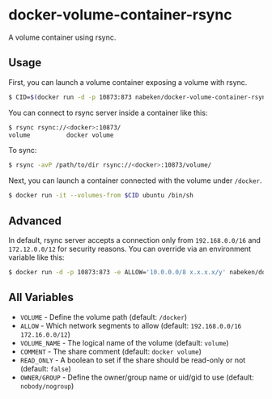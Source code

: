 # docker-volume-container-rsync

A volume container using rsync.

## Usage

First, you can launch a volume container exposing a volume with rsync.

```sh
$ CID=$(docker run -d -p 10873:873 nabeken/docker-volume-container-rsync)
```

You can connect to rsync server inside a container like this:

```sh
$ rsync rsync://<docker>:10873/
volume          docker volume
```

To sync:

```sh
$ rsync -avP /path/to/dir rsync://<docker>:10873/volume/
```

Next, you can launch a container connected with the volume under `/docker`.

```sh
$ docker run -it --volumes-from $CID ubuntu /bin/sh
```

## Advanced

In default, rsync server accepts a connection only from `192.168.0.0/16` and `172.12.0.0/12` for security reasons.
You can override via an environment variable like this:

```sh
$ docker run -d -p 10873:873 -e ALLOW='10.0.0.0/8 x.x.x.x/y' nabeken/docker-volume-container-rsync
```

## All Variables

* `VOLUME` - Define the volume path (default: `/docker`)
* `ALLOW` - Which network segments to allow (default: `192.168.0.0/16 172.16.0.0/12`)
* `VOLUME_NAME` - The logical name of the volume (default: `volume`)
* `COMMENT` - The share comment (default: `docker volume`)
* `READ_ONLY` - A boolean to set if the share should be read-only or not (default: `false`)
* `OWNER/GROUP` - Define the owner/group name or uid/gid to use (default: `nobody/nogroup`)
